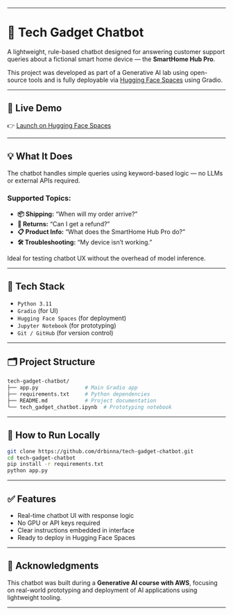 
---

# 🤖 Tech Gadget Chatbot

A lightweight, rule-based chatbot designed for answering customer support queries about a fictional smart home device — the **SmartHome Hub Pro**.

This project was developed as part of a Generative AI lab using open-source tools and is fully deployable via [Hugging Face Spaces](https://huggingface.co/spaces/drbinna/tech-gadget-chatbot) using Gradio.

---

## 🚀 Live Demo

👉 [Launch on Hugging Face Spaces](https://huggingface.co/spaces/drbinna/tech-gadget-chatbot)

---

## 💡 What It Does

The chatbot handles simple queries using keyword-based logic — no LLMs or external APIs required.

### Supported Topics:

* **📦 Shipping:** “When will my order arrive?”
* **🔁 Returns:** “Can I get a refund?”
* **📋 Product Info:** “What does the SmartHome Hub Pro do?”
* **🛠 Troubleshooting:** “My device isn’t working.”

Ideal for testing chatbot UX without the overhead of model inference.

---

## 🧰 Tech Stack

* `Python 3.11`
* `Gradio` (for UI)
* `Hugging Face Spaces` (for deployment)
* `Jupyter Notebook` (for prototyping)
* `Git / GitHub` (for version control)

---

## 🗂 Project Structure

```bash
tech-gadget-chatbot/
├── app.py               # Main Gradio app
├── requirements.txt     # Python dependencies
├── README.md            # Project documentation
└── tech_gadget_chatbot.ipynb  # Prototyping notebook
```

---

## 🧪 How to Run Locally

```bash
git clone https://github.com/drbinna/tech-gadget-chatbot.git
cd tech-gadget-chatbot
pip install -r requirements.txt
python app.py
```

---

## ✅ Features

* Real-time chatbot UI with response logic
* No GPU or API keys required
* Clear instructions embedded in interface
* Ready to deploy in Hugging Face Spaces

---

## 🙌 Acknowledgments

This chatbot was built during a **Generative AI course with AWS**, focusing on real-world prototyping and deployment of AI applications using lightweight tooling.

---
